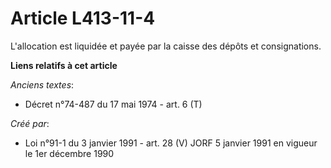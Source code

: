 # Article L413-11-4

L'allocation est liquidée et payée par la caisse des dépôts et consignations.

**Liens relatifs à cet article**

_Anciens textes_:

  - Décret n°74-487 du 17 mai 1974 - art. 6 (T)

_Créé par_:

  - Loi n°91-1 du 3 janvier 1991 - art. 28 (V) JORF 5 janvier 1991 en vigueur le 1er décembre 1990
